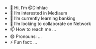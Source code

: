 - 👋 Hi, I’m @Dinhlac
- 👀 I’m interested in Mediaum
- 🌱 I’m currently learning banking
- 💞️ I’m looking to collaborate on Network
- 📫 How to reach me ...
- 😄 Pronouns: ...
- ⚡ Fun fact: ...

<!---
Dinhlac/Dinhlac is a ✨ special ✨ repository because its `README.md` (this file) appears on your GitHub profile.
You can click the Preview link to take a look at your changes.
--->
